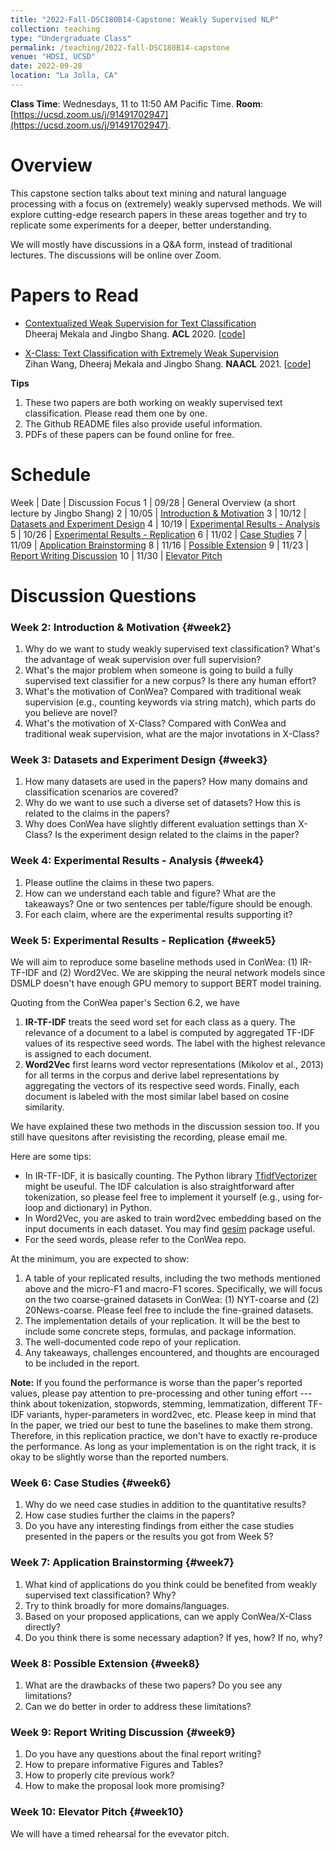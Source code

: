 ```yaml
---
title: "2022-Fall-DSC180B14-Capstone: Weakly Supervised NLP"
collection: teaching
type: "Undergraduate Class"
permalink: /teaching/2022-fall-DSC180B14-capstone
venue: "HDSI, UCSD"
date: 2022-09-28
location: "La Jolla, CA"
---
```


**Class Time**: Wednesdays, 11 to 11:50 AM Pacific Time.  **Room**: [https://ucsd.zoom.us/j/91491702947](https://ucsd.zoom.us/j/91491702947).

Overview
======

This capstone section talks about text mining and natural language processing with a focus on (extremely) weakly supervsed methods. We will explore cutting-edge research papers in these areas together and try to replicate some experiments for a deeper, better understanding. 

We will mostly have discussions in a Q&A form, instead of traditional lectures. The discussions will be online over Zoom. 

Papers to Read
======

* [Contextualized Weak Supervision for Text Classification](https://www.dropbox.com/s/9pn0pg9pm5raj86/%5BACL%2720%5DContextualized%20Weak%20Supervision%20for%20Text%20Classification.pdf?dl=1) <br/>
Dheeraj Mekala and Jingbo Shang. **ACL** 2020. [[code](https://github.com/dheeraj7596/ConWea)]

* [X-Class: Text Classification with Extremely Weak Supervision](https://arxiv.org/abs/2010.12794) <br/>
Zihan Wang, Dheeraj Mekala and Jingbo Shang. **NAACL** 2021. [[code](https://github.com/ZihanWangKi/XClass)]


**Tips**
1. These two papers are both working on weakly supervised text classification. Please read them one by one. 
2. The Github README files also provide useful information.
3. PDFs of these papers can be found online for free.


Schedule
======

Week | Date  | Discussion Focus
1    | 09/28 | General Overview (a short lecture by Jingbo Shang)
2    | 10/05 | [Introduction & Motivation](#week2)
3    | 10/12 | [Datasets and Experiment Design](#week3)
4    | 10/19 | [Experimental Results - Analysis](#week4)
5    | 10/26 | [Experimental Results - Replication](#week5)
6    | 11/02 | [Case Studies](#week6)
7    | 11/09 | [Application Brainstorming](#week7)
8    | 11/16 | [Possible Extension](#week8)
9    | 11/23 | [Report Writing Discussion](#week9)
10   | 11/30 | [Elevator Pitch](#week10)


Discussion Questions
======

### Week 2: Introduction & Motivation {#week2}

1. Why do we want to study weakly supervised text classification? What's the advantage of weak supervision over full supervision?
2. What's the major problem when someone is going to build a fully supervised text classifier for a new corpus? Is there any human effort?
3. What's the motivation of ConWea? Compared with traditional weak supervision (e.g., counting keywords via string match), which parts do you believe are novel?
4. What's the motivation of X-Class? Compared with ConWea and traditional weak supervision, what are the major invotations in X-Class?


### Week 3: Datasets and Experiment Design {#week3}

1. How many datasets are used in the papers? How many domains and classification scenarios are covered?
2. Why do we want to use such a diverse set of datasets? How this is related to the claims in the papers?
3. Why does ConWea have slightly different evaluation settings than X-Class? Is the experiment design related to the claims in the paper?


### Week 4: Experimental Results - Analysis {#week4}

1. Please outline the claims in these two papers.
2. How can we understand each table and figure? What are the takeaways? One or two sentences per table/figure should be enough.
3. For each claim, where are the experimental results supporting it?


### Week 5: Experimental Results - Replication {#week5}

We will aim to reproduce some baseline methods used in ConWea: (1) IR-TF-IDF and (2) Word2Vec.
We are skipping the neural network models since DSMLP doesn't have enough GPU memory to support BERT model training.

Quoting from the ConWea paper's Section 6.2, we have 
1. **IR-TF-IDF** treats the seed word set for each class as a query. The relevance of a document to a label is computed by aggregated TF-IDF values of its respective seed words. The label with the highest relevance is assigned to each document.
2. **Word2Vec** first learns word vector representations (Mikolov et al., 2013) for all terms in the corpus and derive label representations by aggregating the vectors of its respective seed words. Finally, each document is labeled with the most similar label based on cosine similarity.

We have explained these two methods in the discussion session too. If you still have quesitons after revisisting the recording, please email me. 

Here are some tips:
- In IR-TF-IDF, it is basically counting. The Python library [TfidfVectorizer](https://scikit-learn.org/stable/modules/generated/sklearn.feature_extraction.text.TfidfVectorizer.html) might be useuful. The IDF calculation is also straightforward after tokenization, so please feel free to implement it yourself (e.g., using for-loop and dictionary) in Python.
- In Word2Vec, you are asked to train word2vec embedding based on the input documents in each dataset. You may find [gesim](https://radimrehurek.com/gensim/models/word2vec.html) package useful.
- For the seed words, please refer to the ConWea repo. 

At the minimum, you are expected to show:
1. A table of your replicated results, including the two methods mentioned above and the micro-F1 and macro-F1 scores. Specifically, we will focus on the two coarse-grained datasets in ConWea: (1) NYT-coarse and (2) 20News-coarse. Please feel free to include the fine-grained datasets. 
2. The implementation details of your replication. It will be the best to include some concrete steps, formulas, and package information. 
3. The well-documented code repo of your replication. 
4. Any takeaways, challenges encountered, and thoughts are encouraged to be included in the report.

**Note:** If you found the performance is worse than the paper's reported values, please pay attention to pre-processing and other tuning effort --- think about tokenization, stopwords, stemming, lemmatization, different TF-IDF variants, hyper-parameters in word2vec, etc. Please keep in mind that In the paper, we tried our best to tune the baselines to make them strong. Therefore, in this replication practice, we don't have to exactly re-produce the performance. As long as your implementation is on the right track, it is okay to be slightly worse than the reported numbers. 


### Week 6: Case Studies {#week6}

1. Why do we need case studies in addition to the quantitative results?
2. How case studies further the claims in the papers?
3. Do you have any interesting findings from either the case studies presented in the papers or the results you got from Week 5?


### Week 7: Application Brainstorming {#week7}

1. What kind of applications do you think could be benefited from weakly supervised text classification? Why?
2. Try to think broadly for more domains/languages.
3. Based on your proposed applications, can we apply ConWea/X-Class directly?
2. Do you think there is some necessary adaption? If yes, how? If no, why?


### Week 8: Possible Extension {#week8}

1. What are the drawbacks of these two papers? Do you see any limitations?
2. Can we do better in order to address these limitations?


### Week 9: Report Writing Discussion {#week9}

1. Do you have any questions about the final report writing?
2. How to prepare informative Figures and Tables?
3. How to properly cite previous work?
4. How to make the proposal look more promising?


### Week 10: Elevator Pitch {#week10}

We will have a timed rehearsal for the evevator pitch. 